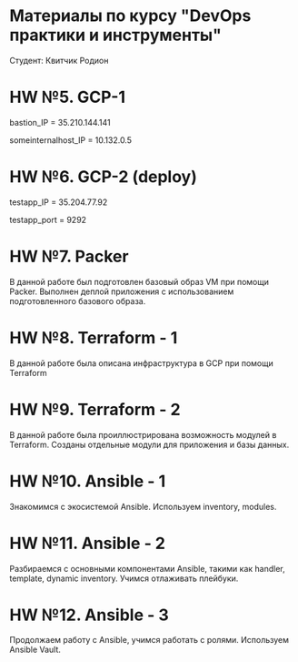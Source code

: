 # Материалы по курсу "DevOps практики и инструменты"
Cтудент: Квитчик Родион

# HW №5. GCP-1
bastion_IP = 35.210.144.141

someinternalhost_IP = 10.132.0.5

# HW №6. GCP-2 (deploy)
testapp_IP = 35.204.77.92

testapp_port = 9292

# HW №7. Packer
В данной работе был подготовлен базовый образ VM при помощи Packer.
Выполнен деплой приложения с использованием подготовленного базового образа.

# HW №8. Terraform - 1
В данной работе была описана инфраструктура в GCP при помощи Terraform

# HW №9. Terraform - 2
В данной работе была проиллюстрирована возможность модулей в Terraform.
Созданы отдельные модули для приложения и базы данных.

# HW №10. Ansible - 1
Знакомимся с экосистемой Ansible. Используем inventory, modules.

# HW №11. Ansible - 2
Разбираемся с основными компонентами Ansible, такими как handler, template, dynamic inventory.
Учимся отлаживать плейбуки.

# HW №12. Ansible - 3
Продолжаем работу с Ansible, учимся работать с ролями.
Используем Ansible Vault.
